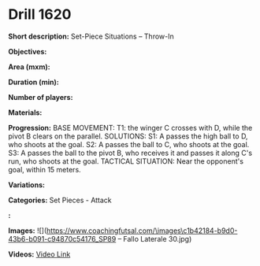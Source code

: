 # Drill 1620

**Short description:**
Set-Piece Situations – Throw-In

**Objectives:**


**Area (mxm):**


**Duration (min):**


**Number of players:**


**Materials:**


**Progression:**
BASE MOVEMENT: T1: the winger C crosses with D, while the pivot B clears on the parallel. SOLUTIONS: S1: A passes the high ball to D, who shoots at the goal. S2: A passes the ball to C, who shoots at the goal. S3: A passes the ball to the pivot B, who receives it and passes it along C's run, who shoots at the goal. TACTICAL SITUATION: Near the opponent's goal, within 15 meters.

**Variations:**


**Categories:**
Set Pieces - Attack

**:**


**Images:**
![](https://www.coachingfutsal.com/\images\c1b42184-b9d0-43b6-b091-c94870c54176_SP89 – Fallo Laterale 30.jpg)

**Videos:**
[Video Link](https://www.youtube.com/embed/a_034i4cFFE)

